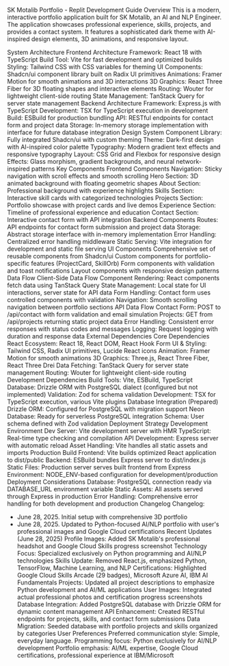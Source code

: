 SK Motalib Portfolio - Replit Development Guide
Overview
This is a modern, interactive portfolio application built for SK Motalib, an AI and NLP Engineer. The application showcases professional experience, skills, projects, and provides a contact system. It features a sophisticated dark theme with AI-inspired design elements, 3D animations, and responsive layout.

System Architecture
Frontend Architecture
Framework: React 18 with TypeScript
Build Tool: Vite for fast development and optimized builds
Styling: Tailwind CSS with CSS variables for theming
UI Components: Shadcn/ui component library built on Radix UI primitives
Animations: Framer Motion for smooth animations and 3D interactions
3D Graphics: React Three Fiber for 3D floating shapes and interactive elements
Routing: Wouter for lightweight client-side routing
State Management: TanStack Query for server state management
Backend Architecture
Framework: Express.js with TypeScript
Development: TSX for TypeScript execution in development
Build: ESBuild for production bundling
API: RESTful endpoints for contact form and project data
Storage: In-memory storage implementation with interface for future database integration
Design System
Component Library: Fully integrated Shadcn/ui with custom theming
Theme: Dark-first design with AI-inspired color palette
Typography: Modern gradient text effects and responsive typography
Layout: CSS Grid and Flexbox for responsive design
Effects: Glass morphism, gradient backgrounds, and neural network-inspired patterns
Key Components
Frontend Components
Navigation: Sticky navigation with scroll effects and smooth scrolling
Hero Section: 3D animated background with floating geometric shapes
About Section: Professional background with experience highlights
Skills Section: Interactive skill cards with categorized technologies
Projects Section: Portfolio showcase with project cards and live demos
Experience Section: Timeline of professional experience and education
Contact Section: Interactive contact form with API integration
Backend Components
Routes: API endpoints for contact form submission and project data
Storage: Abstract storage interface with in-memory implementation
Error Handling: Centralized error handling middleware
Static Serving: Vite integration for development and static file serving
UI Components
Comprehensive set of reusable components from Shadcn/ui
Custom components for portfolio-specific features (ProjectCard, SkillOrb)
Form components with validation and toast notifications
Layout components with responsive design patterns
Data Flow
Client-Side Data Flow
Component Rendering: React components fetch data using TanStack Query
State Management: Local state for UI interactions, server state for API data
Form Handling: Contact form uses controlled components with validation
Navigation: Smooth scrolling navigation between portfolio sections
API Data Flow
Contact Form: POST to /api/contact with form validation and email simulation
Projects: GET from /api/projects returning static project data
Error Handling: Consistent error responses with status codes and messages
Logging: Request logging with duration and response data
External Dependencies
Core Dependencies
React Ecosystem: React 18, React DOM, React Hook Form
UI & Styling: Tailwind CSS, Radix UI primitives, Lucide React icons
Animation: Framer Motion for smooth animations
3D Graphics: Three.js, React Three Fiber, React Three Drei
Data Fetching: TanStack Query for server state management
Routing: Wouter for lightweight client-side routing
Development Dependencies
Build Tools: Vite, ESBuild, TypeScript
Database: Drizzle ORM with PostgreSQL dialect (configured but not implemented)
Validation: Zod for schema validation
Development: TSX for TypeScript execution, various Vite plugins
Database Integration (Prepared)
Drizzle ORM: Configured for PostgreSQL with migration support
Neon Database: Ready for serverless PostgreSQL integration
Schema: User schema defined with Zod validation
Deployment Strategy
Development Environment
Dev Server: Vite development server with HMR
TypeScript: Real-time type checking and compilation
API Development: Express server with automatic reload
Asset Handling: Vite handles all static assets and imports
Production Build
Frontend: Vite builds optimized React application to dist/public
Backend: ESBuild bundles Express server to dist/index.js
Static Files: Production server serves built frontend from Express
Environment: NODE_ENV-based configuration for development/production
Deployment Considerations
Database: PostgreSQL connection ready via DATABASE_URL environment variable
Static Assets: All assets served through Express in production
Error Handling: Comprehensive error handling for both development and production
Changelog
Changelog:
- June 28, 2025. Initial setup with comprehensive 3D portfolio
- June 28, 2025. Updated to Python-focused AI/NLP portfolio with user's professional images and Google Cloud certifications
Recent Updates (June 28, 2025)
Profile Images: Added SK Motalib's professional headshot and Google Cloud Skills progress screenshot
Technology Focus: Specialized exclusively on Python programming and AI/NLP technologies
Skills Update: Removed React.js, emphasized Python, TensorFlow, Machine Learning, and NLP
Certifications: Highlighted Google Cloud Skills Arcade (29 badges), Microsoft Azure AI, IBM AI Fundamentals
Projects: Updated all project descriptions to emphasize Python development and AI/ML applications
User Images: Integrated actual professional photos and certification progress screenshots
Database Integration: Added PostgreSQL database with Drizzle ORM for dynamic content management
API Enhancement: Created RESTful endpoints for projects, skills, and contact form submissions
Data Migration: Seeded database with portfolio projects and skills organized by categories
User Preferences
Preferred communication style: Simple, everyday language.
Programming focus: Python exclusively for AI/NLP development
Portfolio emphasis: AI/ML expertise, Google Cloud certifications, professional experience at IBM/Microsoft

